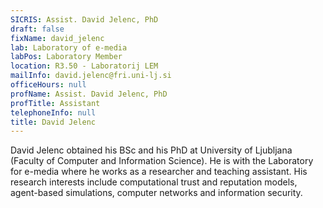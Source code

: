 ```yaml
---
SICRIS: Assist. David Jelenc, PhD
draft: false
fixName: david_jelenc
lab: Laboratory of e-media
labPos: Laboratory Member
location: R3.50 - Laboratorij LEM
mailInfo: david.jelenc@fri.uni-lj.si
officeHours: null
profName: Assist. David Jelenc, PhD
profTitle: Assistant
telephoneInfo: null
title: David Jelenc
---
```



David Jelenc obtained his BSc and his PhD at University of Ljubljana (Faculty of Computer and Information Science). He is with the Laboratory for e-media where he works as a researcher and teaching assistant.
His research interests include computational trust and reputation models, agent-based simulations, computer networks and information security.